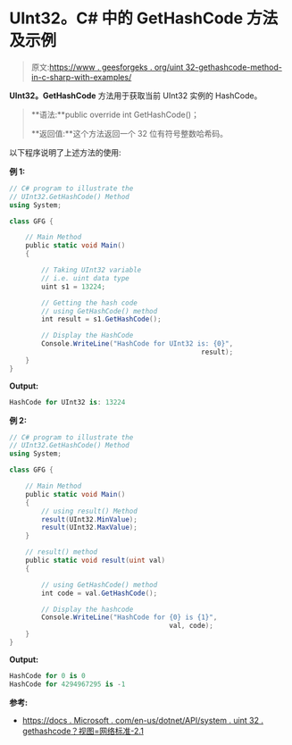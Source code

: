 # UInt32。C# 中的 GetHashCode 方法及示例

> 原文:[https://www . geesforgeks . org/uint 32-gethashcode-method-in-c-sharp-with-examples/](https://www.geeksforgeeks.org/uint32-gethashcode-method-in-c-sharp-with-examples/)

**UInt32。GetHashCode** 方法用于获取当前 UInt32 实例的 HashCode。

> **语法:**public override int GetHashCode()；
> 
> **返回值:**这个方法返回一个 32 位有符号整数哈希码。

以下程序说明了上述方法的使用:

**例 1:**

```cs
// C# program to illustrate the
// UInt32.GetHashCode() Method
using System;

class GFG {

    // Main Method
    public static void Main()
    {

        // Taking UInt32 variable
        // i.e. uint data type
        uint s1 = 13224;

        // Getting the hash code 
        // using GetHashCode() method
        int result = s1.GetHashCode();

        // Display the HashCode
        Console.WriteLine("HashCode for UInt32 is: {0}",
                                                result);
    }
}
```

**Output:**

```cs
HashCode for UInt32 is: 13224

```

**例 2:**

```cs
// C# program to illustrate the
// UInt32.GetHashCode() Method
using System;

class GFG {

    // Main Method
    public static void Main()
    {
        // using result() Method
        result(UInt32.MinValue);
        result(UInt32.MaxValue);
    }

    // result() method
    public static void result(uint val)
    {

        // using GetHashCode() method
        int code = val.GetHashCode();

        // Display the hashcode
        Console.WriteLine("HashCode for {0} is {1}",
                                        val, code);
    }
}
```

**Output:**

```cs
HashCode for 0 is 0
HashCode for 4294967295 is -1

```

**参考:**

*   [https://docs . Microsoft . com/en-us/dotnet/API/system . uint 32 . gethashcode？视图=网络标准-2.1](https://docs.microsoft.com/en-us/dotnet/api/system.uint32.gethashcode?view=netstandard-2.1)